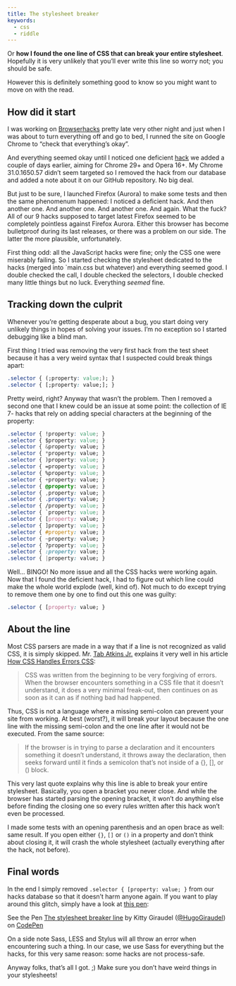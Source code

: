 ```yaml
---
title: The stylesheet breaker
keywords:
  - css
  - riddle
---
```


Or **how I found the one line of CSS that can break your entire stylesheet**. Hopefully it is very unlikely that you’ll ever write this line so worry not; you should be safe.

However this is definitely something good to know so you might want to move on with the read.

## How did it start

I was working on [Browserhacks](http://browserhacks.com) pretty late very other night and just when I was about to turn everything off and go to bed, I runned the site on Google Chrome to “check that everything’s okay”.

And everything seemed okay until I noticed one deficient [hack](http://browserhacks.com/#hack-ac2480b5c83038f2d838e2a62e28a307) we added a couple of days earlier, aiming for Chrome 29+ and Opera 16+. My Chrome 31.0.1650.57 didn’t seem targeted so I removed the hack from our database and added a note about it on our GitHub repository. No big deal.

But just to be sure, I launched Firefox (Aurora) to make some tests and then the same phenomenum happened: I noticed a deficient hack. And then another one. And another one. And another one. And again. What the fuck? All of our 9 hacks supposed to target latest Firefox seemed to be completely pointless against Firefox Aurora. Either this browser has become bulletproof during its last releases, or there was a problem on our side. The latter the more plausible, unfortunately.

First thing odd: all the JavaScript hacks were fine; only the CSS one were miserably failing. So I started checking the stylesheet dedicated to the hacks (merged into `main.css but whatever) and everything seemed good. I double checked the call, I double checked the selectors, I double checked many little things but no luck. Everything _seemed_ fine.

## Tracking down the culprit

Whenever you’re getting desperate about a bug, you start doing very unlikely things in hopes of solving your issues. I’m no exception so I started debugging like a blind man.

First thing I tried was removing the very first hack from the test sheet because it has a very weird syntax that I suspected could break things apart:

```css
.selector { (;property: value;); }
.selector { [;property: value;]; }
```

Pretty weird, right? Anyway that wasn’t the problem. Then I removed a second one that I knew could be an issue at some point: the collection of IE 7- hacks that rely on adding special characters at the beginning of the property:

```css
.selector { !property: value; }
.selector { $property: value; }
.selector { &property: value; }
.selector { *property: value; }
.selector { )property: value; }
.selector { =property: value; }
.selector { %property: value; }
.selector { +property: value; }
.selector { @property: value; }
.selector { ,property: value; }
.selector { .property: value; }
.selector { /property: value; }
.selector { `property: value; }
.selector { [property: value; }
.selector { ]property: value; }
.selector { #property: value; }
.selector { ~property: value; }
.selector { ?property: value; }
.selector { :property: value; }
.selector { |property: value; }
```

Well… BINGO! No more issue and all the CSS hacks were working again. Now that I found the deficient hack, I had to figure out which line could make the whole world explode (well, kind of). Not much to do except trying to remove them one by one to find out this one was guilty:

```css
.selector { [property: value; }
```

## About the line

Most CSS parsers are made in a way that if a line is not recognized as valid CSS, it is simply skipped. Mr. [Tab Atkins Jr.](https://twitter.com/tabatkins) explains it very well in his article [How CSS Handles Errors CSS](https://www.xanthir.com/blog/b4JF0):

> CSS was written from the beginning to be very forgiving of errors. When the browser encounters something in a CSS file that it doesn’t understand, it does a very minimal freak-out, then continues on as soon as it can as if nothing bad had happened.

Thus, CSS is not a language where a missing semi-colon can prevent your site from working. At best (worst?), it will break your layout because the one line with the missing semi-colon and the one line after it would not be executed. From the same source:

> If the browser is in trying to parse a declaration and it encounters something it doesn’t understand, it throws away the declaration, then seeks forward until it finds a semicolon that’s not inside of a {}, [], or () block.

This very last quote explains why this line is able to break your entire stylesheet. Basically, you open a bracket you never close. And while the browser has started parsing the opening bracket, it won’t do anything else before finding the closing one so every rules written after this hack won’t even be processed.

I made some tests with an opening parenthesis and an open brace as well: same result. If you open either `{}`, `[]` or `()` in a property and don’t think about closing it, it will crash the whole stylesheet (actually everything after the hack, not before).

## Final words

In the end I simply removed `.selector { [property: value; }` from our hacks database so that it doesn’t harm anyone again. If you want to play around this glitch, simply have a look at [this pen](https://codepen.io/KittyGiraudel/pen/qztrl):

<p data-height="360" data-theme-id="0" data-slug-hash="qztrl" data-user="KittyGiraudel" data-default-tab="css" class='codepen'>See the Pen <a href='https://codepen.io/KittyGiraudel/pen/qztrl'>The stylesheet breaker line</a> by Kitty Giraudel (<a href='https://codepen.io/KittyGiraudel'>@HugoGiraudel</a>) on <a href='https://codepen.io'>CodePen</a>

On a side note Sass, LESS and Stylus will all throw an error when encountering such a thing. In our case, we use Sass for everything but the hacks, for this very same reason: some hacks are not process-safe.

Anyway folks, that’s all I got. ;) Make sure you don’t have weird things in your stylesheets!
